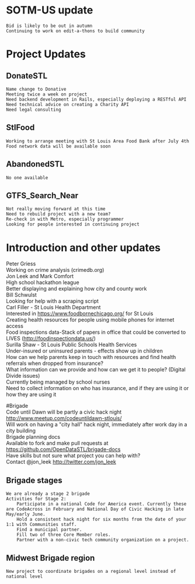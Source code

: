 # SOTM-US update  
	Bid is likely to be out in autumn  
	Continuing to work on edit-a-thons to build community  
  

# Project Updates  
## DonateSTL  
	Name change to Donative  
	Meeting twice a week on project  
	Need backend development in Rails, especially deploying a RESTful API  
	Need technical advice on creating a Charity API  
	Need legal consulting  
  
## StlFood  
	Working to arrange meeting with St Louis Area Food Bank after July 4th  
	Food network data will be available soon  
  
## AbandonedSTL  
	No one available  
  
## GTFS_Search_Near  
	Not really moving forward at this time  
	Need to rebuild project with a new team?  
	Re-check in with Metro, especially programmer  
	Looking for people interested in continuing project  
  
# Introduction and other updates  
  
Peter Griess  
	Working on crime analysis (crimedb.org)  
Jon Leek and Mark Comfort  
	High school hackathon league  
	Better displaying and explaining how city and county work  
Bill Schwulst  
	Looking for help with a scraping script  
Carl Filler - St Louis Health Department  
	Interested in https://www.foodbornechicago.org/ for St Louis  
	Creating health resources for people using mobile phones for internet access  
	Food inspections data-Stack of papers in office that could be converted to LIVES (http://foodinspectiondata.us/)  
Surilla Shaw - St Louis Public Schools Health Services  
	Under-insured or uninsured parents - effects show up in children  
	How can we help parents keep in touch with resources and find health referrals when dropped from insurance?  
	What information can we provide and how can we get it to people? (Digital Divide issues)  
		Currently being managed by school nurses  
	Need to collect information on who has insurance, and if they are using it or how they are using it  

#Brigade  
Code until Dawn will be partly a civic hack night http://www.meetup.com/codeuntildawn-stlouis/  
Will work on having a "city hall" hack night, immediately after work day in a city building  
Brigade planning docs  
	Available to fork and make pull requests at https://github.com/OpenDataSTL/brigade-docs  
Have skills but not sure what project you can help with?  
	Contact @jon_leek http://twitter.com/jon_leek  
## Brigade stages  
	We are already a stage 2 brigade  
	Activities for Stage 2:  
		Participate in a national Code for America event. Currently these are CodeAcross in February and National Day of Civic Hacking in late May/early June.  
		Hold a consistent hack night for six months from the date of your 1:1 with Communities staff.  
		Find a municipal partner.  
		Fill two of three Core Member roles.  
		Partner with a non-civic tech community organization on a project.  
## Midwest Brigade region  
	New project to coordinate brigades on a regional level instead of national level  
